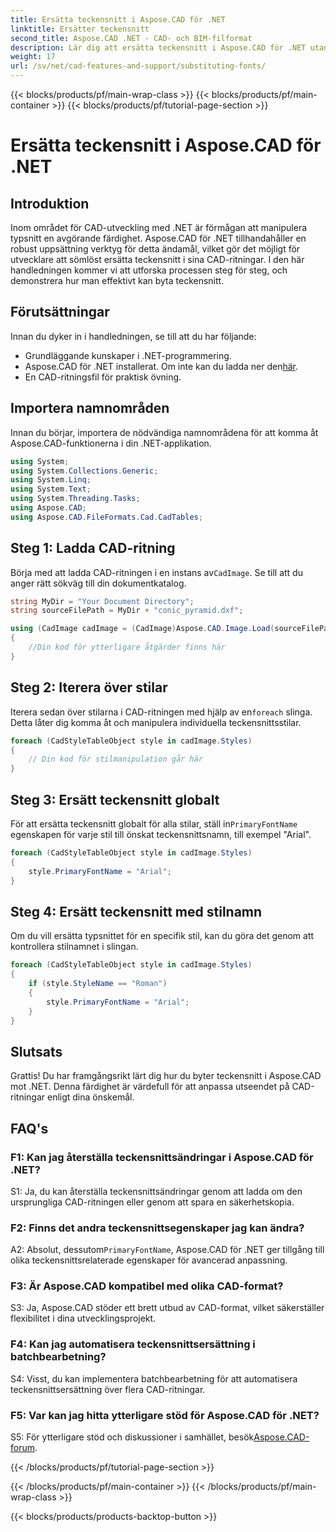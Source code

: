 ```yaml
---
title: Ersätta teckensnitt i Aspose.CAD för .NET
linktitle: Ersätter teckensnitt
second_title: Aspose.CAD .NET - CAD- och BIM-filformat
description: Lär dig att ersätta teckensnitt i Aspose.CAD för .NET utan ansträngning. Följ vår steg-för-steg-guide för effektiv typsnittsanpassning i dina CAD-ritningar.
weight: 17
url: /sv/net/cad-features-and-support/substituting-fonts/
---
```


{{< blocks/products/pf/main-wrap-class >}}
{{< blocks/products/pf/main-container >}}
{{< blocks/products/pf/tutorial-page-section >}}

# Ersätta teckensnitt i Aspose.CAD för .NET

## Introduktion

Inom området för CAD-utveckling med .NET är förmågan att manipulera typsnitt en avgörande färdighet. Aspose.CAD för .NET tillhandahåller en robust uppsättning verktyg för detta ändamål, vilket gör det möjligt för utvecklare att sömlöst ersätta teckensnitt i sina CAD-ritningar. I den här handledningen kommer vi att utforska processen steg för steg, och demonstrera hur man effektivt kan byta teckensnitt.

## Förutsättningar

Innan du dyker in i handledningen, se till att du har följande:

- Grundläggande kunskaper i .NET-programmering.
-  Aspose.CAD för .NET installerat. Om inte kan du ladda ner den[här](https://releases.aspose.com/cad/net/).
- En CAD-ritningsfil för praktisk övning.

## Importera namnområden

Innan du börjar, importera de nödvändiga namnområdena för att komma åt Aspose.CAD-funktionerna i din .NET-applikation.

```csharp
using System;
using System.Collections.Generic;
using System.Linq;
using System.Text;
using System.Threading.Tasks;
using Aspose.CAD;
using Aspose.CAD.FileFormats.Cad.CadTables;
```

## Steg 1: Ladda CAD-ritning

 Börja med att ladda CAD-ritningen i en instans av`CadImage`. Se till att du anger rätt sökväg till din dokumentkatalog.

```csharp
string MyDir = "Your Document Directory";
string sourceFilePath = MyDir + "conic_pyramid.dxf";

using (CadImage cadImage = (CadImage)Aspose.CAD.Image.Load(sourceFilePath))
{
    //Din kod för ytterligare åtgärder finns här
}
```

## Steg 2: Iterera över stilar

 Iterera sedan över stilarna i CAD-ritningen med hjälp av en`foreach` slinga. Detta låter dig komma åt och manipulera individuella teckensnittsstilar.

```csharp
foreach (CadStyleTableObject style in cadImage.Styles)
{
    // Din kod för stilmanipulation går här
}
```

## Steg 3: Ersätt teckensnitt globalt

 För att ersätta teckensnitt globalt för alla stilar, ställ in`PrimaryFontName` egenskapen för varje stil till önskat teckensnittsnamn, till exempel "Arial".

```csharp
foreach (CadStyleTableObject style in cadImage.Styles)
{
    style.PrimaryFontName = "Arial";
}
```

## Steg 4: Ersätt teckensnitt med stilnamn

Om du vill ersätta typsnittet för en specifik stil, kan du göra det genom att kontrollera stilnamnet i slingan.

```csharp
foreach (CadStyleTableObject style in cadImage.Styles)
{
    if (style.StyleName == "Roman")
    {
        style.PrimaryFontName = "Arial";
    }
}
```

## Slutsats

Grattis! Du har framgångsrikt lärt dig hur du byter teckensnitt i Aspose.CAD mot .NET. Denna färdighet är värdefull för att anpassa utseendet på CAD-ritningar enligt dina önskemål.

## FAQ's

### F1: Kan jag återställa teckensnittsändringar i Aspose.CAD för .NET?

S1: Ja, du kan återställa teckensnittsändringar genom att ladda om den ursprungliga CAD-ritningen eller genom att spara en säkerhetskopia.

### F2: Finns det andra teckensnittsegenskaper jag kan ändra?

A2: Absolut, dessutom`PrimaryFontName`, Aspose.CAD för .NET ger tillgång till olika teckensnittsrelaterade egenskaper för avancerad anpassning.

### F3: Är Aspose.CAD kompatibel med olika CAD-format?

S3: Ja, Aspose.CAD stöder ett brett utbud av CAD-format, vilket säkerställer flexibilitet i dina utvecklingsprojekt.

### F4: Kan jag automatisera teckensnittsersättning i batchbearbetning?

S4: Visst, du kan implementera batchbearbetning för att automatisera teckensnittsersättning över flera CAD-ritningar.

### F5: Var kan jag hitta ytterligare stöd för Aspose.CAD för .NET?

 S5: För ytterligare stöd och diskussioner i samhället, besök[Aspose.CAD-forum](https://forum.aspose.com/c/cad/19).


{{< /blocks/products/pf/tutorial-page-section >}}

{{< /blocks/products/pf/main-container >}}
{{< /blocks/products/pf/main-wrap-class >}}

{{< blocks/products/products-backtop-button >}}
